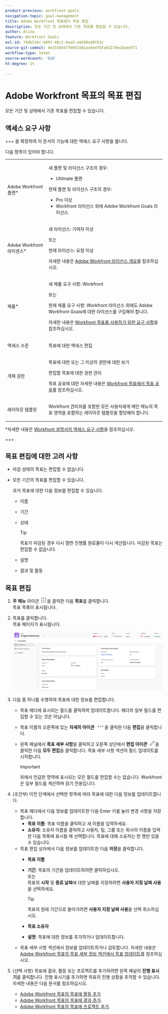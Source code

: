 ```yaml
---
product-previous: workfront-goals
navigation-topic: goal-management
title: Adobe Workfront 목표에서 목표 편집
description: 모든 기간 및 상태에서 기존 목표를 편집할 수 있습니다.
author: Alina
feature: Workfront Goals
exl-id: 74db534c-6897-40c2-bea9-a9d30a40f61c
source-git-commit: 4e1558b47f6041501aa4e4fbfa6317dec8aee571
workflow-type: tm+mt
source-wordcount: '628'
ht-degree: 1%

---
```


# Adobe Workfront 목표의 목표 편집

<!--Audited for P&P only: 4/2025-->

모든 기간 및 상태에서 기존 목표를 편집할 수 있습니다.

## 액세스 요구 사항

+++ 을 확장하여 이 문서의 기능에 대한 액세스 요구 사항을 봅니다.

다음 항목이 있어야 합니다.

<table style="table-layout:auto">
<col>
</col>
<col>
</col>
<tbody>
 <tr> 
   <td role="rowheader">Adobe Workfront 플랜*</td> 
   <td> 
   <p>새 플랜 및 라이선스 구조의 경우:
  <ul><li>Ultimate 플랜 </li></ul>
   </p>
<p>현재 플랜 및 라이선스 구조의 경우: 
<ul><li> Pro 이상 </li>
  <li>Workfront 라이선스 외에 Adobe Workfront Goals 라이선스.</li></ul></p>
   </td>  
  </tr>
 <tr>
 <tr>
 <td role="rowheader">Adobe Workfront 라이센스*</td>
 <td>
 <p>새 라이선스: 기여자 이상</p>
 또는
 <p>현재 라이선스: 요청 이상</p> <p>자세한 내용은 <a href="../../administration-and-setup/add-users/access-levels-and-object-permissions/wf-licenses.md" class="MCXref xref">Adobe Workfront 라이선스 개요</a>를 참조하십시오.</p> </td>
 </tr>
 <tr>
 <td role="rowheader">제품*</td>
 <td>
  <p> 새 제품 요구 사항: Workfront</p>
 <p>또는</p>
  <p>현재 제품 요구 사항: Workfront 라이선스 외에도 Adobe Workfront Goals에 대한 라이선스를 구입해야 합니다. </p> <p>자세한 내용은 <a href="../../workfront-goals/goal-management/access-needed-for-wf-goals.md" class="MCXref xref">Workfront 목표를 사용하기 위한 요구 사항</a>을 참조하십시오. </p> </td>
 </tr>
 <tr>
 <td role="rowheader">액세스 수준</td>
 <td> <p>목표에 대한 액세스 편집</p> </td>
 </tr>
 <tr data-mc-conditions="">
 <td role="rowheader">개체 권한</td>
 <td>
  <div>
  <p>목표에 대한 또는 그 이상의 권한에 대한 보기</p>
  <p>편집할 목표에 대한 권한 관리</p>
  <p>목표 공유에 대한 자세한 내용은 <a href="../../workfront-goals/workfront-goals-settings/share-a-goal.md" class="MCXref xref">Workfront 목표에서 목표 공유</a>를 참조하십시오. </p>
  </div> </td>
 </tr>
<tr>
   <td role="rowheader"><p>레이아웃 템플릿</p></td>
   <td> <p>Workfront 관리자를 포함한 모든 사용자에게 메인 메뉴의 목표 영역을 포함하는 레이아웃 템플릿을 할당해야 합니다. </p>  
</td>
  </tr>
</tbody>
</table>

*자세한 내용은 [Workfront 설명서의 액세스 요구 사항](/help/quicksilver/administration-and-setup/add-users/access-levels-and-object-permissions/access-level-requirements-in-documentation.md)을 참조하십시오.

+++

## 목표 편집에 대한 고려 사항

* 마감 상태의 목표는 편집할 수 없습니다.
* 모든 기간의 목표를 편집할 수 있습니다.

  과거 목표에 대한 다음 정보를 편집할 수 있습니다.

   * 이름
   * 기간
   * 상태

     >[!TIP]
     >
     >목표가 마감된 경우 다시 열면 진행률 완료율이 다시 계산됩니다. 마감된 목표는 편집할 수 없습니다.

   * 설명
   * 결과 및 활동

## 목표 편집

<!--
Editing goals differs depending on what environment you use.

### Edit goals in the Production environment

1. Go to a goal that you want to edit and click the goal name to open the **Goal Details** panel. 
1. Click the **More icon** ![More icon](assets/more-icon.png), then click **Edit**.

   ![Edit goal](assets/edit-goal-highlighted.png)

1. Update the name of the goal in the **Goal** field. 
1. Select a time period when the goal should be completed.

   Select from the following predefined options:

   * The current year
   * The quarters of the current year
   * The next two years
   * The quarters of the next two years

   Or

   Click **Define custom dates** to select a custom time frame. 

1. (Conditional) Select a start and an end date for your goal, if you clicked **Define custom dates**.

   
   <p>(NOTE: these fields don't yet have a name) </p>
   

   >[!CAUTION]
   >
   >You cannot create a goal with custom dates in the past.

1. (Optional) Click **Reset custom dates** to return to the predefined options.

   >[!TIP]
   >
   >We recommend that everyone in your organization selects the same time frames for similar goals or goals that are aligned. This provides better alignment between goals and ensures that everyone's work supports your larger organization-wide strategy.

1. Click the **Owner** field and select a new owner for the goal, if you want to indicate someone else as the owner of the goal. 
1. (Conditional) Start typing the name of a user, team, group, or the name of your organization in the **Owner** field, then select it when it displays in the list. You can have only one owner for a goal. 
1. Update the **Description** of the goal, then click **Save**.

-->

1. **주 메뉴** 아이콘 ![주 메뉴 아이콘](assets/main-menu-icon.png)을 클릭한 다음 **목표**&#x200B;를 클릭합니다.\
   목표 목록이 표시됩니다.
1. 목표를 클릭합니다.\
   목표 페이지가 표시됩니다.

   ![목표 페이지](assets/goal-page-unshimmed.png)

1. 다음 중 하나를 수행하여 목표에 대한 정보를 편집합니다.
   * 목표 헤더에 표시되는 필드를 클릭하여 업데이트합니다. 헤더의 일부 필드를 편집할 수 있는 것은 아닙니다.
   * 목표 이름의 오른쪽에 있는 **자세히 아이콘** ![자세히 아이콘](assets/more-icon.png)을 클릭한 다음 **편집**&#x200B;을 클릭합니다.
   * 왼쪽 패널에서 **목표 세부 사항**&#x200B;을 클릭하고 오른쪽 상단에서 **편집 아이콘** ![편집 아이콘](assets/edit-icon.png)을 클릭한 다음 **모두 편집**&#x200B;을 클릭합니다. 목표 세부 사항 섹션의 필드 업데이트를 시작합니다.

     >[!IMPORTANT]
     >
     >위에서 언급한 영역에 표시되는 모든 필드를 편집할 수는 없습니다. Workfront은 일부 필드를 계산하며 읽기 전용입니다.

1. (조건부) 이전 단계에서 선택한 항목에 따라 목표에 대한 다음 정보를 업데이트합니다.

   * 목표 헤더에서 다음 정보를 업데이트한 다음 Enter 키를 눌러 변경 사항을 저장합니다.
      * **목표 이름**: 목표 이름을 클릭하고 새 이름을 입력하세요.
      * **소유자**: 소유자 이름을 클릭하고 사용자, 팀, 그룹 또는 회사의 이름을 입력한 다음 목록에 표시될 때 선택합니다. 목표에 대해 소유자는 한 명만 있을 수 있습니다.
   * 목표 편집 상자에서 다음 정보를 업데이트한 다음 **저장**&#x200B;을 클릭합니다.
      * **목표 이름**
      * **기간**: 목표의 기간을 업데이트하려면 클릭하십시오.\
        또는\
        목표의 **시작** 및 **종료 날짜**&#x200B;에 대한 날짜를 지정하려면 **사용자 지정 날짜 사용**&#x200B;을 선택하세요.

        >[!TIP]
        >
        >목표의 원래 기간으로 돌아가려면 **사용자 지정 날짜 사용**&#x200B;을 선택 취소하십시오.

      * **목표 소유자**
      * **설명**: 목표에 대한 정보를 추가하거나 업데이트합니다.
   * 목표 세부 사항 섹션에서 정보를 업데이트하거나 검토합니다. 자세한 내용은 [Adobe Workfront 목표의 목표 세부 정보 섹션에서 목표 업데이트](../goal-management/update-goals-in-goal-details-panel.md)를 참조하십시오.

   <!-- (should you update the title here after changing it at production??? - change it to Update goals in the goal Details section)-->

1. (선택 사항) 목표에 결과, 활동 또는 프로젝트를 추가하려면 왼쪽 패널의 **진행 표시기**를 클릭합니다. 진행 표시기를 추가하면 목표의 진행 상황을 추적할 수 있습니다.
자세한 내용은 다음 문서를 참조하십시오.
   * [Adobe Workfront 목표의 목표에 활동 추가](../results-and-activities/add-activities-to-goals.md)
   * [Adobe Workfront 목표의 목표에 결과 추가](../results-and-activities/add-results-to-goals.md).
   * [Adobe Workfront 목표의 목표에 프로젝트 추가](../results-and-activities/connect-projects-to-goals-overview.md).

</div>
